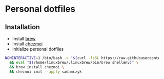 # Personal dotfiles

## Installation

- Install [brew](https://brew.sh/)
- Install [chezmoi](https://www.chezmoi.io/)
- Initialize personal dotfiles

```sh
NONINTERACTIVE=1 /bin/bash -c "$(curl -fsSL https://raw.githubusercontent.com/Homebrew/install/HEAD/install.sh)" \
  && eval "$(/home/linuxbrew/.linuxbrew/bin/brew shellenv)" \
  && brew install chezmoi \
  && chezmoi init --apply sadamczyk
```
